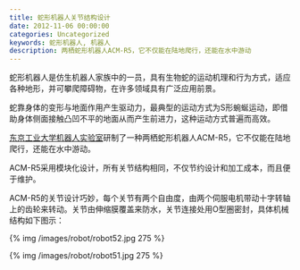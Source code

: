 ```yaml
---
title: 蛇形机器人关节结构设计
date: 2012-11-06 00:00:00
categories: Uncategorized
keywords: 蛇形机器人, 机器人
description: 两栖蛇形机器人ACM-R5，它不仅能在陆地爬行，还能在水中游动
---
```


蛇形机器人是仿生机器人家族中的一员，具有生物蛇的运动机理和行为方式，适应各种地形，并可攀爬障碍物，在许多领域具有广泛应用前景。

蛇靠身体的变形与地面作用产生驱动力，最典型的运动方式为S形蜿蜒运动，即借助身体侧面接触凸凹不平的地面从而产生前进力，这种运动方式普遍而高效。

[东京工业大学机器人实验室](http://www-robot.mes.titech.ac.jp)研制了一种两栖蛇形机器人ACM-R5，它不仅能在陆地爬行，还能在水中游动。

ACM-R5采用模块化设计，所有关节结构相同，不仅节约设计和加工成本，而且便于维护。

ACM-R5的关节设计巧妙，每个关节有两个自由度，由两个伺服电机带动十字转轴上的齿轮来转动。关节由伸缩膜覆盖来防水，关节连接处用O型圈密封，具体机械结构如下图示：

{% img /images/robot/robot52.jpg 275 %}

{% img /images/robot/robot51.jpg 275 %}
